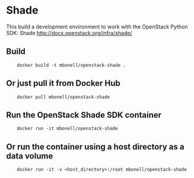 Shade
==========

This build a development environment to work with the OpenStack Python SDK: Shade http://docs.openstack.org/infra/shade/

Build
-----
```
    docker build -t mbonell/openstack-shade .
```

Or just pull it from Docker Hub
------------------------------
```
    docker pull mbonell/openstack-shade
```

Run the OpenStack Shade SDK container
----------------------------
```
    docker run -it mbonell/openstack-shade
```

Or run the container using a host directory as a data volume
----------------------------
```
    docker run -it -v <host_directory>:/root mbonell/openstack-shade
```
